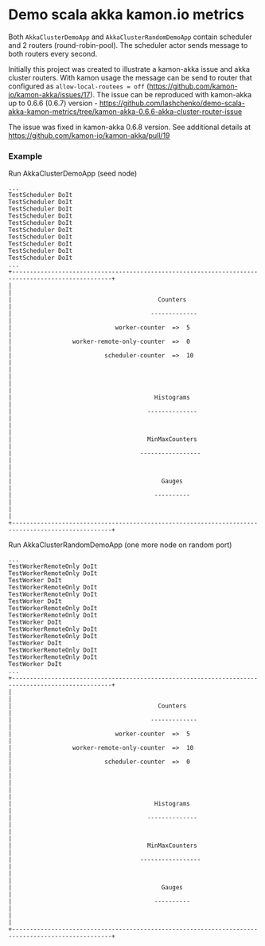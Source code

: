 # Demo scala akka kamon.io metrics

Both `AkkaClusterDemoApp` and `AkkaClusterRandomDemoApp` contain scheduler and 2 routers (round-robin-pool).
The scheduler actor sends message to both routers every second.


Initially this project was created to illustrate a kamon-akka issue and akka cluster routers.
With kamon usage the message can be send to router that configured as `allow-local-routees = off` (https://github.com/kamon-io/kamon-akka/issues/17).
The issue can be reproduced with kamon-akka up to 0.6.6 (0.6.7) version - https://github.com/lashchenko/demo-scala-akka-kamon-metrics/tree/kamon-akka-0.6.6-akka-cluster-router-issue

The issue was fixed in kamon-akka 0.6.8 version.
See additional details at https://github.com/kamon-io/kamon-akka/pull/19



### Example

Run AkkaClusterDemoApp (seed node)
```
...
TestScheduler DoIt
TestScheduler DoIt
TestScheduler DoIt
TestScheduler DoIt
TestScheduler DoIt
TestScheduler DoIt
TestScheduler DoIt
TestScheduler DoIt
TestScheduler DoIt
TestScheduler DoIt
...
+--------------------------------------------------------------------------------------------------+
|                                                                                                  |
|                                         Counters                                                 |
|                                       -------------                                              |
|                             worker-counter  =>  5                                                |
|                 worker-remote-only-counter  =>  0                                                |
|                          scheduler-counter  =>  10                                               |
|                                                                                                  |
|                                                                                                  |
|                                        Histograms                                                |
|                                      --------------                                              |
|                                                                                                  |
|                                      MinMaxCounters                                              |
|                                    -----------------                                             |
|                                                                                                  |
|                                          Gauges                                                  |
|                                        ----------                                                |
|                                                                                                  |
+--------------------------------------------------------------------------------------------------+
```

Run AkkaClusterRandomDemoApp (one more node on random port)
```
...
TestWorkerRemoteOnly DoIt
TestWorkerRemoteOnly DoIt
TestWorker DoIt
TestWorkerRemoteOnly DoIt
TestWorkerRemoteOnly DoIt
TestWorker DoIt
TestWorkerRemoteOnly DoIt
TestWorkerRemoteOnly DoIt
TestWorker DoIt
TestWorkerRemoteOnly DoIt
TestWorkerRemoteOnly DoIt
TestWorker DoIt
TestWorkerRemoteOnly DoIt
TestWorkerRemoteOnly DoIt
TestWorker DoIt
...
+--------------------------------------------------------------------------------------------------+
|                                                                                                  |
|                                         Counters                                                 |
|                                       -------------                                              |
|                             worker-counter  =>  5                                                |
|                 worker-remote-only-counter  =>  10                                               |
|                          scheduler-counter  =>  0                                                |
|                                                                                                  |
|                                                                                                  |
|                                        Histograms                                                |
|                                      --------------                                              |
|                                                                                                  |
|                                      MinMaxCounters                                              |
|                                    -----------------                                             |
|                                                                                                  |
|                                          Gauges                                                  |
|                                        ----------                                                |
|                                                                                                  |
+--------------------------------------------------------------------------------------------------+
```

